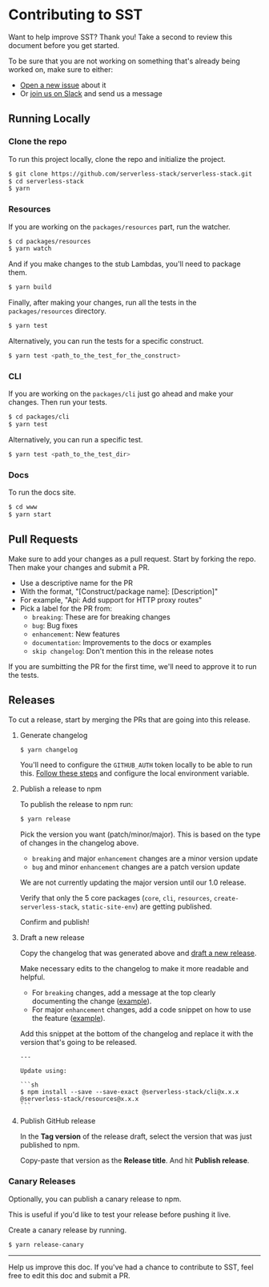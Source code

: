 # Contributing to SST

Want to help improve SST? Thank you! Take a second to review this document before you get started.

To be sure that you are not working on something that's already being worked on, make sure to either:

- [Open a new issue][issue] about it
- Or [join us on Slack][slack] and send us a message

## Running Locally

### Clone the repo

To run this project locally, clone the repo and initialize the project.

```bash
$ git clone https://github.com/serverless-stack/serverless-stack.git
$ cd serverless-stack
$ yarn
```

### Resources

If you are working on the `packages/resources` part, run the watcher.

```bash
$ cd packages/resources
$ yarn watch
```

And if you make changes to the stub Lambdas, you'll need to package them.

```bash
$ yarn build
```

Finally, after making your changes, run all the tests in the `packages/resources` directory.

```bash
$ yarn test
```

Alternatively, you can run the tests for a specific construct.

```bash
$ yarn test <path_to_the_test_for_the_construct>
```

### CLI

If you are working on the `packages/cli` just go ahead and make your changes. Then run your tests.

```bash
$ cd packages/cli
$ yarn test
```

Alternatively, you can run a specific test.

```bash
$ yarn test <path_to_the_test_dir>
```

### Docs

To run the docs site.

```bash
$ cd www
$ yarn start
```

## Pull Requests

Make sure to add your changes as a pull request. Start by forking the repo. Then make your changes and submit a PR.

- Use a descriptive name for the PR
- With the format, "[Construct/package name]: [Description]"
- For example, "Api: Add support for HTTP proxy routes"
- Pick a label for the PR from:
  - `breaking`: These are for breaking changes
  - `bug`: Bug fixes
  - `enhancement`: New features
  - `documentation`: Improvements to the docs or examples
  - `skip changelog`: Don't mention this in the release notes

If you are sumbitting the PR for the first time, we'll need to approve it to run the tests.

## Releases

To cut a release, start by merging the PRs that are going into this release.

1. Generate changelog

   ```bash
   $ yarn changelog
   ```

   You'll need to configure the `GITHUB_AUTH` token locally to be able to run this. [Follow these steps](https://github.com/lerna/lerna-changelog#github-token) and configure the local environment variable.

2. Publish a release to npm

   To publish the release to npm run:

   ```bash
   $ yarn release
   ```

   Pick the version you want (patch/minor/major). This is based on the type of changes in the changelog above.
   
   - `breaking` and major `enhancement` changes are a minor version update
   - `bug` and minor `enhancement` changes are a patch version update

   We are not currently updating the major version until our 1.0 release.

   Verify that only the 5 core packages (`core`, `cli`, `resources`, `create-serverless-stack`, `static-site-env`) are getting published.

   Confirm and publish!

3. Draft a new release

   Copy the changelog that was generated above and [draft a new release](https://github.com/serverless-stack/serverless-stack/releases/new).

   Make necessary edits to the changelog to make it more readable and helpful.
   
   - For `breaking` changes, add a message at the top clearly documenting the change ([example](https://github.com/serverless-stack/serverless-stack/releases/tag/v0.26.0)).
   - For major `enhancement` changes, add a code snippet on how to use the feature ([example](https://github.com/serverless-stack/serverless-stack/releases/tag/v0.36.0)).

   Add this snippet at the bottom of the changelog and replace it with the version that's going to be released.

   ````
   ---

   Update using:

   ```sh
   $ npm install --save --save-exact @serverless-stack/cli@x.x.x @serverless-stack/resources@x.x.x
   ```
   ````

5. Publish GitHub release

   In the **Tag version** of the release draft, select the version that was just published to npm.

   Copy-paste that version as the **Release title**. And hit **Publish release**.

### Canary Releases

Optionally, you can publish a canary release to npm.

This is useful if you'd like to test your release before pushing it live.

Create a canary release by running.

```bash
$ yarn release-canary
```

---

Help us improve this doc. If you've had a chance to contribute to SST, feel free to edit this doc and submit a PR.

[slack]: https://launchpass.com/serverless-stack
[issue]: https://github.com/serverless-stack/serverless-stack/issues/new
